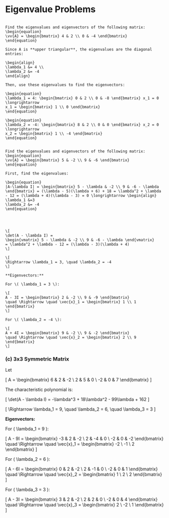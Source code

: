 # Eigenvalue Problems

````{example} (A) Upper Triangular Matrix

Find the eigenvalues and eigenvectors of the following matrix:
\begin{equation}
\vv{A} = \begin{bmatrix} 4 & 2 \\ 0 & -4 \end{bmatrix}
\end{equation}

Since A is **upper triangular**, the eigenvalues are the diagonal entries:

\begin{align}
\lambda_1 &= 4 \\ 
\lambda_2 &= -4
\end{align}

Then, use these eigenvalues to find the eigenvectors:

\begin{equation}
\lambda_1 = 4: \begin{bmatrix} 0 & 2 \\ 0 & -8 \end{bmatrix} x_1 = 0 
\longrightarrow
x_1 = \begin{bmatrix} 1 \\ 0 \end{bmatrix}
\end{equation}

\begin{equation}
\lambda_2 = -4: \begin{bmatrix} 8 & 2 \\ 0 & 0 \end{bmatrix} x_2 = 0 
\longrightarrow
x_2 = \begin{bmatrix} 1 \\ -4 \end{bmatrix}
\end{equation}
````

````{example} (B) 2x2 General Matrix

Find the eigenvalues and eigenvectors of the following matrix:
\begin{equation}
\vv{A} = \begin{bmatrix} 5 & -2 \\ 9 & -6 \end{bmatrix}
\end{equation}

First, find the eigenvalues:

\begin{equation}
|A-\lambda I| = \begin{bmatrix} 5 - \lambda & -2 \\ 9 & -6 - \lambda \end{bmatrix} = (\lambda - 5)(\lambda + 6) + 18 = \lambda^2 + \lambda - 12 = (\lambda + 4)(\lambda - 3) = 0 \longrightarrow \begin{align} \lambda_1 &=3
\lambda_2 &= -4
\end{equation}




\[
\det(A - \lambda I) = 
\begin{vmatrix} 5 - \lambda & -2 \\ 9 & -6 - \lambda \end{vmatrix}
= \lambda^2 + \lambda - 12 = (\lambda - 3)(\lambda + 4)
\]

\[
\Rightarrow \lambda_1 = 3, \quad \lambda_2 = -4
\]

**Eigenvectors:**

For \( \lambda_1 = 3 \):

\[
A - 3I = \begin{bmatrix} 2 & -2 \\ 9 & -9 \end{bmatrix}
\quad \Rightarrow \quad \vec{x}_1 = \begin{bmatrix} 1 \\ 1 \end{bmatrix}
\]

For \( \lambda_2 = -4 \):

\[
A + 4I = \begin{bmatrix} 9 & -2 \\ 9 & -2 \end{bmatrix}
\quad \Rightarrow \quad \vec{x}_2 = \begin{bmatrix} 2 \\ 9 \end{bmatrix}
\]
````

### (c) 3x3 Symmetric Matrix

Let

\[
A = \begin{bmatrix}
6 & 2 & -2 \\
2 & 5 & 0 \\
-2 & 0 & 7
\end{bmatrix}
\]

The characteristic polynomial is:

\[
\det(A - \lambda I) = -\lambda^3 + 18\lambda^2 - 99\lambda + 162
\]

\[
\Rightarrow \lambda_1 = 9, \quad \lambda_2 = 6, \quad \lambda_3 = 3
\]

**Eigenvectors:**

For \( \lambda_1 = 9 \):

\[
A - 9I = \begin{bmatrix} -3 & 2 & -2 \\ 2 & -4 & 0 \\ -2 & 0 & -2 \end{bmatrix}
\quad \Rightarrow \quad \vec{x}_1 = \begin{bmatrix} -2 \\ -1 \\ 2 \end{bmatrix}
\]

For \( \lambda_2 = 6 \):

\[
A - 6I = \begin{bmatrix} 0 & 2 & -2 \\ 2 & -1 & 0 \\ -2 & 0 & 1 \end{bmatrix}
\quad \Rightarrow \quad \vec{x}_2 = \begin{bmatrix} 1 \\ 2 \\ 2 \end{bmatrix}
\]

For \( \lambda_3 = 3 \):

\[
A - 3I = \begin{bmatrix} 3 & 2 & -2 \\ 2 & 2 & 0 \\ -2 & 0 & 4 \end{bmatrix}
\quad \Rightarrow \quad \vec{x}_3 = \begin{bmatrix} 2 \\ -2 \\ 1 \end{bmatrix}
\]